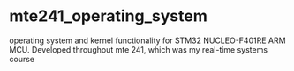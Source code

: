 # mte241_operating_system
operating system and kernel functionality for STM32 NUCLEO-F401RE ARM MCU. Developed throughout mte 241, which was my real-time systems course
